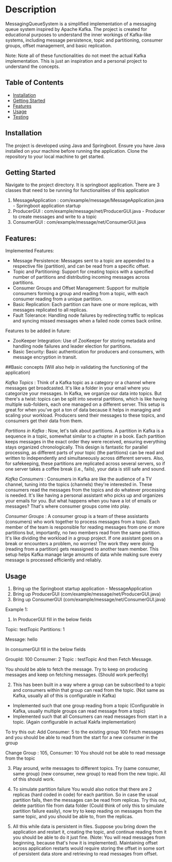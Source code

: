 # Description
MessagingQueueSystem is a simplified implementation of a messaging queue system inspired by Apache Kafka. The project is created for educational purposes to understand the inner workings of Kafka-like systems, including message persistence, topic and partitioning, consumer groups, offset management, and basic replication.

Note: Note all of these functionalities do not meet the actual Kafka implementation. This is just an inspiration and a personal project to understand the concepts.

## Table of Contents
- [Installation](#installation)
- [Getting Started](#getting-started)
- [Features](#features)
- [Usage](#usage)
- [Testing](#testing)

## Installation

The project is developed using Java and Springboot. Ensure you have Java installed on your machine before running the application. Clone the repository to your local machine to get started.

## Getting Started

Navigate to the project directory.
It is springboot application. 
There are 3 classes that need to be running for functionalities of this application
1. MessageApplication : com/example/message/MessageApplication.java - Springboot application startup
2. ProducerGUI : com/example/message/net/ProducerGUI.java - Producer to create messages and write to a topic
3. ConsumerGUI : com/example/message/net/ConsumerGUI.java

## Features:
Implemented Features: 
- Message Persistence: Messages sent to a topic are appended to a respective file (partition), and can be read from a specific offset. 
- Topic and Partitioning: Support for creating topics with a specified number of partitions and distributing incoming messages across partitions.
- Consumer Groups and Offset Management: Support for multiple consumers forming a group and reading from a topic, with each consumer reading from a unique partition. 
- Basic Replication: Each partition can have one or more replicas, with messages replicated to all replicas. 
- Fault Tolerance: Handling node failures by redirecting traffic to replicas and syncing missed messages when a failed node comes back online.
 
Features to be added in future: 
- ZooKeeper Integration: Use of ZooKeeper for storing metadata and handling node failures and leader election for partitions.
- Basic Security: Basic authentication for producers and consumers, with message encryption in transit.

##Basic concepts (Will also help in validating the functioning of the application)


*Kafka Topics* : 
Think of a Kafka topic as a category or a channel where messages get broadcasted. It's like a folder in your email where you categorize your messages. In Kafka, we organize our data into topics. But there's a twist: topics can be split into several partitions, which is like having multiple sub-folders, each one managed on a different server. This setup is great for when you've got a ton of data because it helps in managing and scaling your workload. Producers send their messages to these topics, and consumers get their data from them.

*Partitions in Kafka* : 
Now, let's talk about partitions. A partition in Kafka is a sequence in a topic, somewhat similar to a chapter in a book. Each partition keeps messages in the exact order they were received, ensuring everything stays organized chronologically. This design is fantastic for parallel processing, as different parts of your topic (the partitions) can be read and written to independently and simultaneously across different servers. Also, for safekeeping, these partitions are replicated across several servers, so if one server takes a coffee break (i.e., fails), your data is still safe and sound.

*Kafka Consumers* : 
Consumers in Kafka are like the audience of a TV channel, tuning into the topics (channels) they're interested in. These consumers read the messages from the topics and do whatever processing is needed. It's like having a personal assistant who picks up and organizes your emails for you. But what happens when you have a lot of emails or messages? That's where consumer groups come into play.

*Consumer Groups* : 
A consumer group is a team of these assistants (consumers) who work together to process messages from a topic. Each member of the team is responsible for reading messages from one or more partitions but, importantly, no two members read from the same partition. It's like dividing the workload in a group project. If one assistant goes on a break or encounters a problem, no worries! The work they were doing (reading from a partition) gets reassigned to another team member. This setup helps Kafka manage large amounts of data while making sure every message is processed efficiently and reliably.

## Usage

1. Bring up the Springboot startup application - MessageApplication
2. Bring up ProducerGUI (com/example/message/net/ProducerGUI.java)
3. Bring up ConsumerGUI (com/example/message/net/ConsumerGUI.java)

Example 1: 

1. In ProducerGUI fill in the below fields

Topic: testTopic
Partitions: 1

Message: hello

In consumerGUI fill in the below fields

GroupId: 100
Consumer: 2
Topic : testTopic
And then Fetch Message. 

You
should be able to fetch the message. 
Try to keep on producing messages and keep on fetching messages. (Should work perfectly)

2. This has been built in a way where a group can be subscribed to a topic and consumers within that group can read from the topic.
(Not same as Kafka, usually all of this is configurable in Kafka)
- Implemented such that one group reading from a topic (Configurable in Kafka, usually multiple groups can read message from a topic)
- Implemented such that all Consumers can read messages from start in a topic. (Again configurable in actual Kakfa implementation)

To try this out: 
Add Consumer: 5 to the existing group 100
Fetch messages and you should be able to read from the start for a new consumer in the group

Change Group : 105, Consumer: 10
You should not be able to read message from the topic

3. Play around, write messages to different topics. Try (same consumer, same group) (new consumer, new group) to read from the new topic.
All of this should work.

4. To simulate partition failure
You would also notice that there are 2 replicas (hard coded in code) for each partition. So in case the usual partition fails, then the messages can
be read from replicas.
Try this out, delete partition file from data folder (Could think of only this to simulate partition failure easily), now try to keep reading on messages
from the same topic, and you should be able to, from the replicas.

5. All this while data is persistent in files. Suppose you bring down the application and restart it, creating the topic, and continue reading from it
you should be able to do it just fine. (Note: You will read messages from beginning, because that's how it is implemented).
Maintaining offset across application restarts would require storing the offset in some sort of persistent data store and retrieving to read messages
from offset.
